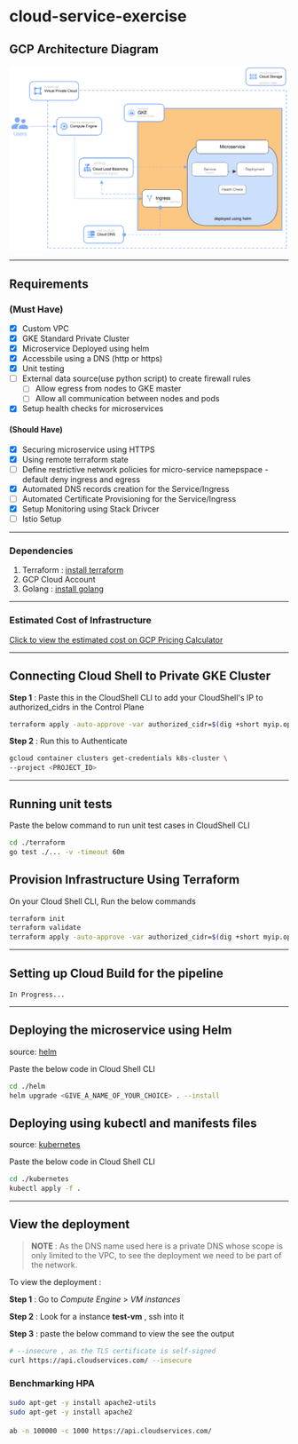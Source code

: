 # cloud-service-exercise

## GCP Architecture Diagram

![gcp-architecture](./static/gcp-architecture-diagram.svg)

---

## **Requirements**

### **(Must Have)**

- [x] Custom VPC
- [x] GKE Standard Private Cluster
- [x] Microservice Deployed using helm
- [x] Accessbile using a DNS (http or https)
- [x] Unit testing
- [ ] External data source(use python script) to create firewall rules
  - [ ] Allow egress from nodes to GKE master
  - [ ] Allow all communication between nodes and pods
- [x] Setup health checks for microservices

#### **(Should Have)**

- [x] Securing microservice using HTTPS
- [x] Using remote terraform state
- [ ] Define restrictive network policies for micro-service namepspace - default deny ingress and egress
- [x] Automated DNS records creation for the Service/Ingress
- [ ] Automated Certificate Provisioning for the Service/Ingress
- [x] Setup Monitoring using Stack Drivcer
- [ ] Istio Setup

---

### **Dependencies**

1. Terraform : [install terraform](https://developer.hashicorp.com/terraform/tutorials/aws-get-started/install-cli)
2. GCP Cloud Account
3. Golang : [install golang](https://go.dev/doc/install)

---

### **Estimated Cost of Infrastructure**

[Click to view the estimated cost on GCP Pricing Calculator](https://cloud.google.com/products/calculator#id=a7334f59-ebc1-4290-84dd-d3230ea473bf)

---

## **Connecting Cloud Shell to Private GKE Cluster**

**Step 1** : Paste this in the CloudShell CLI to add your CloudShell's IP to authorized_cidrs in the Control Plane

   ```bash
   terraform apply -auto-approve -var authorized_cidr=$(dig +short myip.opendns.com @resolver1.opendns.com) -var project_id=<PROJECT_ID> 
   ```

**Step 2** : Run this to Authenticate

   ```bash
   gcloud container clusters get-credentials k8s-cluster \
   --project <PROJECT_ID>
   ```

---

## **Running unit tests**

Paste the below command to run unit test cases in CloudShell CLI

```bash
cd ./terraform
go test ./... -v -timeout 60m
```

## **Provision Infrastructure Using Terraform**

On your Cloud Shell CLI, Run the below commands

```bash
terraform init
terraform validate
terraform apply -auto-approve -var authorized_cidr=$(dig +short myip.opendns.com @resolver1.opendns.com) -var project_id=<PROJECT_ID> 
```

---

## **Setting up Cloud Build for the pipeline**

```text
In Progress...
```

---

## **Deploying the microservice using Helm**

source: [helm](https://github.com/aayvyas/cloud-service-exercise/tree/main/helm)

Paste the below code in Cloud Shell CLI

```bash
cd ./helm
helm upgrade <GIVE_A_NAME_OF_YOUR_CHOICE> . --install
```

## **Deploying using kubectl and manifests files**

source: [kubernetes](https://github.com/aayvyas/cloud-service-exercise/tree/main/kubernetes)

Paste the below code in Cloud Shell CLI

```bash
cd ./kubernetes
kubectl apply -f .
```

---

## **View the deployment**

> **NOTE** : As the DNS name used here is a private DNS whose scope is only limited to the VPC, to see the deployment we need to be part of the network.

To view the deployment :

**Step 1** : Go to *Compute Engine* > *VM instances*

**Step 2** : Look for a instance **test-vm** , ssh into it

**Step 3** : paste the below command to view the see the output

```bash
# --insecure , as the TLS certificate is self-signed
curl https://api.cloudservices.com/ --insecure
```

### **Benchmarking HPA**

```bash
sudo apt-get -y install apache2-utils 
sudo apt-get -y install apache2 

ab -n 100000 -c 1000 https://api.cloudservices.com/
```
